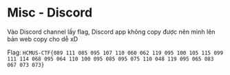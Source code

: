 # Misc - Discord

Vào Discord channel lấy flag, Discord app không copy được nên mình lên bản web copy cho dễ xD

Flag: `HCMUS-CTF{089 111 085 095 107 110 060 062 119 095 100 105 115 099 111 114 068 095 064 110 100 095 085 095 075 110 048 119 095 065 083 067 073 073}`